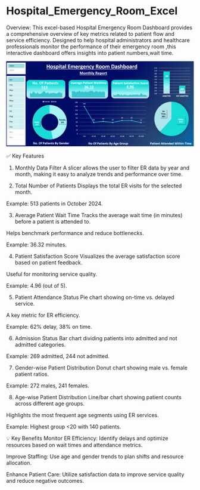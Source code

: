 # Hospital_Emergency_Room_Excel

Overview:
This excel-based Hospital Emergency Room Dashboard provides a comprehensive overview of key metrics related to patient flow and service efficiency.
Designed to help hospital administrators and healthcare professionals monitor the performance of their emergency room ,this interactive dashboard offers insights into patient numbers,wait time.

![image alt](https://github.com/Vijay-Dhok/Hospital_Emergency_Room_Excel/blob/8674c39b85029401d30c72e6dcd805bd94b870cc/New_Dashboard.png)
        
✅ Key Features
1. Monthly Data Filter
A slicer allows the user to filter ER data by year and month, making it easy to analyze trends and performance over time.

2. Total Number of Patients
Displays the total ER visits for the selected month.

Example: 513 patients in October 2024.

3. Average Patient Wait Time
Tracks the average wait time (in minutes) before a patient is attended to.

Helps benchmark performance and reduce bottlenecks.

Example: 36.32 minutes.

4. Patient Satisfaction Score
Visualizes the average satisfaction score based on patient feedback.

Useful for monitoring service quality.

Example: 4.96 (out of 5).

5. Patient Attendance Status
Pie chart showing on-time vs. delayed service.

A key metric for ER efficiency.

Example: 62% delay, 38% on time.

6. Admission Status
Bar chart dividing patients into admitted and not admitted categories.

Example: 269 admitted, 244 not admitted.

7. Gender-wise Patient Distribution
Donut chart showing male vs. female patient ratios.

Example: 272 males, 241 females.

8. Age-wise Patient Distribution
Line/bar chart showing patient counts across different age groups.

Highlights the most frequent age segments using ER services.

Example: Highest group <20 with 140 patients.

💡 Key Benefits
Monitor ER Efficiency: Identify delays and optimize resources based on wait times and attendance metrics.

Improve Staffing: Use age and gender trends to plan shifts and resource allocation.

Enhance Patient Care: Utilize satisfaction data to improve service quality and reduce negative outcomes.


  

